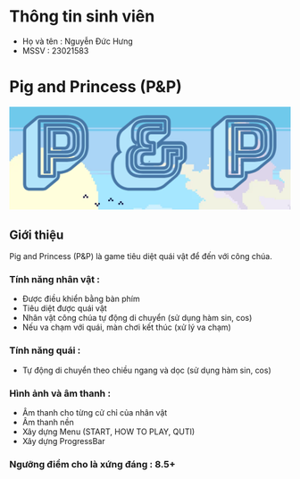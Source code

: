 # Thông tin sinh viên
- Họ và tên : Nguyễn Đức Hưng
- MSSV : 23021583

# Pig and Princess (P&P)
![](./img.png)

## Giới thiệu
Pig and Princess (P&P) là game tiêu diệt quái vật để đến với công chúa.

### Tính năng nhân vật :
- Được điều khiển bằng bàn phím
- Tiêu diệt được quái vật
- Nhân vật công chúa tự động di chuyển (sử dụng hàm sin, cos)
- Nếu va chạm với quái, màn chơi kết thúc (xử lý va chạm)

### Tính năng quái : 
- Tự động di chuyển theo chiều ngang và dọc (sử dụng hàm sin, cos)

### Hình ảnh và âm thanh :
- Âm thanh cho từng cử chỉ của nhân vật
- Âm thanh nền
- Xây dựng Menu (START, HOW TO PLAY,  QUTI)
- Xây dựng ProgressBar

### Ngưỡng điểm cho là xứng đáng :  8.5+

